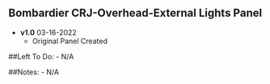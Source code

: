 ## Bombardier CRJ-Overhead-External Lights Panel
- **v1.0** 03-16-2022
    - Original Panel Created

	
##Left To Do:
    - N/A
	
##Notes:
    - N/A